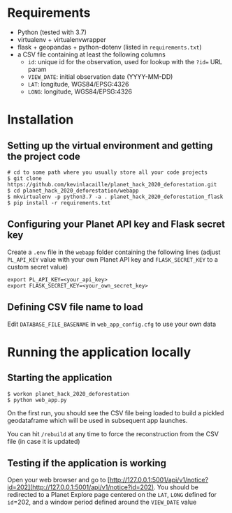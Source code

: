 # Requirements

* Python (tested with 3.7)
* virtualenv + virtualenvwrapper
* flask + geopandas + python-dotenv (listed in `requirements.txt`)
* a CSV file containing at least the following columns
    * `id`: unique id for the observation, used for lookup with the `?id=` URL param
    * `VIEW_DATE`: initial observation date (YYYY-MM-DD)
    * `LAT`: longitude, WGS84/EPSG:4326
    * `LONG`: longitude, WGS84/EPSG:4326

# Installation

## Setting up the virtual environment and getting the project code

```
# cd to some path where you usually store all your code projects
$ git clone https://github.com/kevinlacaille/planet_hack_2020_deforestation.git
$ cd planet_hack_2020_deforestation/webapp
$ mkvirtualenv -p python3.7 -a . planet_hack_2020_deforestation_flask
$ pip install -r requirements.txt
```

## Configuring your Planet API key and Flask secret key

Create a `.env` file in the `webapp` folder containing the following lines (adjust `PL_API_KEY` value with your own Planet API key and `FLASK_SECRET_KEY` to a custom secret value)

```
export PL_API_KEY=<your_api_key>
export FLASK_SECRET_KEY=<your_own_secret_key>
```

## Defining CSV file name to load

Edit `DATABASE_FILE_BASENAME` in `web_app_config.cfg` to use your own data

# Running the application locally

## Starting the application

```
$ workon planet_hack_2020_deforestation
$ python web_app.py
```

On the first run, you should see the CSV file being loaded to build a pickled geodataframe which will be used in subsequent app launches.

You can hit `/rebuild` at any time to force the reconstruction from the CSV file (in case it is updated)

## Testing if the application is working

Open your web browser and go to [http://127.0.0.1:5001/api/v1/notice?id=202](http://127.0.0.1:5001/api/v1/notice?id=202). You should be redirected to a Planet Explore page centered on the `LAT`, `LONG` defined for `id`=202, and a window period defined around the `VIEW_DATE` value

